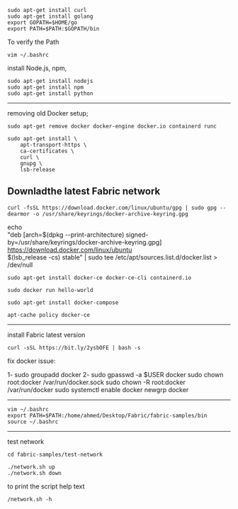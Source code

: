 
```
sudo apt-get install curl
sudo apt-get install golang
export GOPATH=$HOME/go
export PATH=$PATH:$GOPATH/bin
```
To verify the Path
```
vim ~/.bashrc
```

install Node.js, npm, 
```
sudo apt-get install nodejs
sudo apt-get install npm
sudo apt-get install python
```
--------------------------------------


removing old Docker setup;
```
sudo apt-get remove docker docker-engine docker.io containerd runc
```
```
sudo apt-get install \
    apt-transport-https \
    ca-certificates \
    curl \
    gnupg \
    lsb-release
```   

## Downladthe latest Fabric network
```
curl -fsSL https://download.docker.com/linux/ubuntu/gpg | sudo gpg --dearmor -o /usr/share/keyrings/docker-archive-keyring.gpg
```

echo \
  "deb [arch=$(dpkg --print-architecture) signed-by=/usr/share/keyrings/docker-archive-keyring.gpg] https://download.docker.com/linux/ubuntu \
  $(lsb_release -cs) stable" | sudo tee /etc/apt/sources.list.d/docker.list > /dev/null

```
sudo apt-get install docker-ce docker-ce-cli containerd.io
  
sudo docker run hello-world

sudo apt-get install docker-compose  

apt-cache policy docker-ce
```
----------------------------------
install Fabric latest version
```
curl -sSL https://bit.ly/2ysbOFE | bash -s
```

fix docker issue:

1- sudo groupadd docker
2- sudo gpasswd -a $USER docker
sudo chown root:docker /var/run/docker.sock
  sudo chown -R root:docker /var/run/docker
  sudo systemctl enable docker
  newgrp docker
  
--------------------------------------------------------------
```
vim ~/.bashrc
export PATH=$PATH:/home/ahmed/Desktop/Fabric/fabric-samples/bin
source ~/.bashrc
```
-------------------------------
test network
```
cd fabric-samples/test-network
```

```
./network.sh up
./network.sh down
```
to print the script help text
```
/network.sh -h

```



